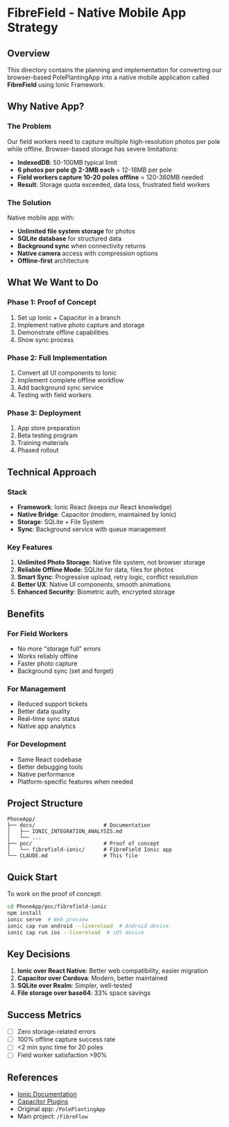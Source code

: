 # FibreField - Native Mobile App Strategy

## Overview

This directory contains the planning and implementation for converting our browser-based PolePlantingApp into a native mobile application called **FibreField** using Ionic Framework.

## Why Native App?

### The Problem
Our field workers need to capture multiple high-resolution photos per pole while offline. Browser-based storage has severe limitations:
- **IndexedDB**: 50-100MB typical limit
- **6 photos per pole @ 2-3MB each** = 12-18MB per pole
- **Field workers capture 10-20 poles offline** = 120-360MB needed
- **Result**: Storage quota exceeded, data loss, frustrated field workers

### The Solution
Native mobile app with:
- **Unlimited file system storage** for photos
- **SQLite database** for structured data
- **Background sync** when connectivity returns
- **Native camera** access with compression options
- **Offline-first** architecture

## What We Want to Do

### Phase 1: Proof of Concept
1. Set up Ionic + Capacitor in a branch
2. Implement native photo capture and storage
3. Demonstrate offline capabilities
4. Show sync process

### Phase 2: Full Implementation
1. Convert all UI components to Ionic
2. Implement complete offline workflow
3. Add background sync service
4. Testing with field workers

### Phase 3: Deployment
1. App store preparation
2. Beta testing program
3. Training materials
4. Phased rollout

## Technical Approach

### Stack
- **Framework**: Ionic React (keeps our React knowledge)
- **Native Bridge**: Capacitor (modern, maintained by Ionic)
- **Storage**: SQLite + File System
- **Sync**: Background service with queue management

### Key Features
1. **Unlimited Photo Storage**: Native file system, not browser storage
2. **Reliable Offline Mode**: SQLite for data, files for photos
3. **Smart Sync**: Progressive upload, retry logic, conflict resolution
4. **Better UX**: Native UI components, smooth animations
5. **Enhanced Security**: Biometric auth, encrypted storage

## Benefits

### For Field Workers
- No more "storage full" errors
- Works reliably offline
- Faster photo capture
- Background sync (set and forget)

### For Management
- Reduced support tickets
- Better data quality
- Real-time sync status
- Native app analytics

### For Development
- Same React codebase
- Better debugging tools
- Native performance
- Platform-specific features when needed

## Project Structure
```
PhoneApp/
├── docs/                      # Documentation
│   ├── IONIC_INTEGRATION_ANALYSIS.md
│   └── ...
├── poc/                       # Proof of concept
│   └── fibrefield-ionic/      # FibreField Ionic app
└── CLAUDE.md                  # This file
```

## Quick Start

To work on the proof of concept:
```bash
cd PhoneApp/poc/fibrefield-ionic
npm install
ionic serve  # Web preview
ionic cap run android --livereload  # Android device
ionic cap run ios --livereload  # iOS device
```

## Key Decisions

1. **Ionic over React Native**: Better web compatibility, easier migration
2. **Capacitor over Cordova**: Modern, better maintained
3. **SQLite over Realm**: Simpler, well-tested
4. **File storage over base64**: 33% space savings

## Success Metrics

- [ ] Zero storage-related errors
- [ ] 100% offline capture success rate
- [ ] <2 min sync time for 20 poles
- [ ] Field worker satisfaction >90%

## References

- [Ionic Documentation](https://ionicframework.com/docs)
- [Capacitor Plugins](https://capacitorjs.com/docs/plugins)
- Original app: `/PolePlantingApp`
- Main project: `/FibreFlow`
